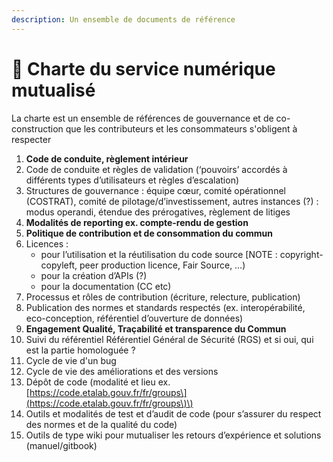 ```yaml
---
description: Un ensemble de documents de référence
---
```


# 🔧 Charte du service numérique mutualisé

La charte est un ensemble de références de gouvernance et de co-construction que les contributeurs et les consommateurs s'obligent à respecter

1. **Code de conduite, règlement intérieur**
2. Code de conduite et règles de validation \(‘pouvoirs’ accordés à différents types d’utilisateurs et règles d’escalation\)
3. Structures de gouvernance : équipe cœur, comité opérationnel \(COSTRAT\), comité de pilotage/d’investissement, autres instances \(?\) : modus operandi, étendue des prérogatives, règlement de litiges 
4. **Modalités de reporting ex. compte-rendu de gestion**
5. **Politique de contribution et de consommation du commun**
6. Licences :
   * pour l’utilisation et la réutilisation du code source \[NOTE : copyright-copyleft, peer production licence, Fair Source, …\)
   * pour la création d’APIs \(?\)
   * pour la documentation \(CC etc\)
7. Processus et rôles de contribution \(écriture, relecture, publication\)
8. Publication des normes et standards respectés \(ex. interopérabilité, eco-conception, référentiel d’ouverture de données\)
9. **Engagement Qualité, Traçabilité et transparence du Commun**
10. Suivi du référentiel Référentiel Général de Sécurité \(RGS\) et si oui, qui est la partie homologuée ?
11. Cycle de vie d'un bug
12. Cycle de vie des améliorations et des versions
13. Dépôt de code \(modalité et lieu ex. [https://code.etalab.gouv.fr/fr/groups\](https://code.etalab.gouv.fr/fr/groups\)\)
14. Outils et modalités de test et d’audit de code \(pour s’assurer du respect des normes et de la qualité du code\)
15. Outils de type wiki pour mutualiser les retours d’expérience et solutions \(manuel/gitbook\)

